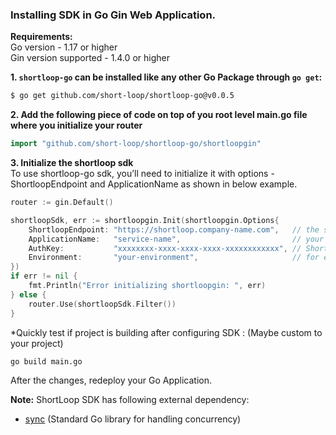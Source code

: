 ### Installing SDK in **Go Gin**  Web Application.

**Requirements:**  
Go version - 1.17 or higher  
Gin version supported - 1.4.0 or higher  

**1. `shortloop-go` can be installed like any other Go Package through `go get`:**

```bash
$ go get github.com/short-loop/shortloop-go@v0.0.5
```

**2. Add the following piece of code on top of you root level main.go file where you initialize your router**

```go
import "github.com/short-loop/shortloop-go/shortloopgin"
```

**3. Initialize the shortloop sdk**  
To use shortloop-go sdk, you’ll need to initialize it with options - ShortloopEndpoint and ApplicationName as shown in below example.
```go
router := gin.Default()

shortloopSdk, err := shortloopgin.Init(shortloopgin.Options{
    ShortloopEndpoint: "https://shortloop.company-name.com",   // the shortloop url for your org. (Provided by ShortLoop team.)
    ApplicationName:   "service-name",                         // your application name here.
    AuthKey:           "xxxxxxxx-xxxx-xxxx-xxxx-xxxxxxxxxxxx", // ShortLoop Auth Key. (Provided by ShortLoop team.)
    Environment:       "your-environment",                     // for e.g stage or prod
})
if err != nil {
    fmt.Println("Error initializing shortloopgin: ", err)
} else {
    router.Use(shortloopSdk.Filter())
}
```

*Quickly test if project is building after configuring SDK :  (Maybe custom to your project)
```bash
go build main.go
```

After the changes, redeploy your Go Application.

**Note:**
ShortLoop SDK has following external dependency:
* [sync](https://pkg.go.dev/golang.org/x/sync) (Standard Go library for handling concurrency)  
